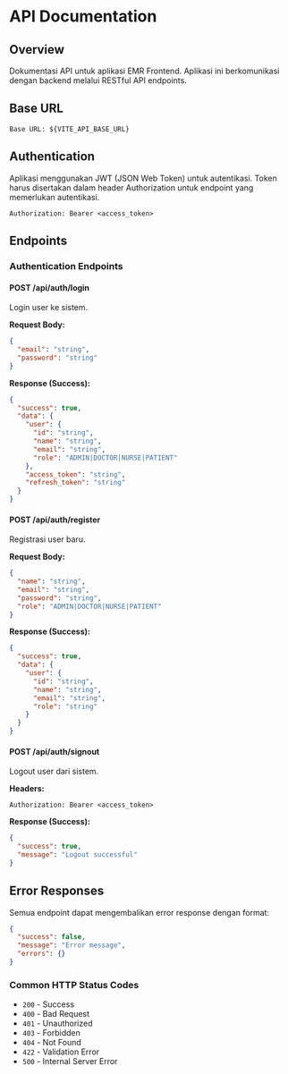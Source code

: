 # API Documentation

## Overview
Dokumentasi API untuk aplikasi EMR Frontend. Aplikasi ini berkomunikasi dengan backend melalui RESTful API endpoints.

## Base URL
```
Base URL: ${VITE_API_BASE_URL}
```

## Authentication
Aplikasi menggunakan JWT (JSON Web Token) untuk autentikasi. Token harus disertakan dalam header Authorization untuk endpoint yang memerlukan autentikasi.

```
Authorization: Bearer <access_token>
```

## Endpoints

### Authentication Endpoints

#### POST /api/auth/login
Login user ke sistem.

**Request Body:**
```json
{
  "email": "string",
  "password": "string"
}
```

**Response (Success):**
```json
{
  "success": true,
  "data": {
    "user": {
      "id": "string",
      "name": "string",
      "email": "string",
      "role": "ADMIN|DOCTOR|NURSE|PATIENT"
    },
    "access_token": "string",
    "refresh_token": "string"
  }
}
```

#### POST /api/auth/register
Registrasi user baru.

**Request Body:**
```json
{
  "name": "string",
  "email": "string", 
  "password": "string",
  "role": "ADMIN|DOCTOR|NURSE|PATIENT"
}
```

**Response (Success):**
```json
{
  "success": true,
  "data": {
    "user": {
      "id": "string",
      "name": "string", 
      "email": "string",
      "role": "string"
    }
  }
}
```

#### POST /api/auth/signout
Logout user dari sistem.

**Headers:**
```
Authorization: Bearer <access_token>
```

**Response (Success):**
```json
{
  "success": true,
  "message": "Logout successful"
}
```

## Error Responses

Semua endpoint dapat mengembalikan error response dengan format:

```json
{
  "success": false,
  "message": "Error message",
  "errors": {}
}
```

### Common HTTP Status Codes
- `200` - Success
- `400` - Bad Request
- `401` - Unauthorized
- `403` - Forbidden
- `404` - Not Found
- `422` - Validation Error
- `500` - Internal Server Error
